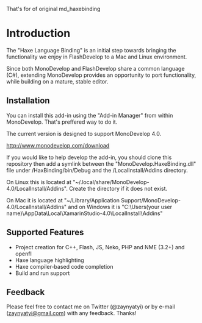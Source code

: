 That's for of original md_haxebinding

Introduction
============


The "Haxe Language Binding" is an initial step towards bringing the functionality we enjoy in FlashDevelop to a Mac and Linux environment.

Since both MonoDevelop and FlashDevelop share a common language (C#), extending MonoDevelop provides an opportunity to port functionality, while building on a mature, stable editor.



Installation
------------


You can install this add-in using the "Add-in Manager" from within MonoDevelop. That's preffered way to do it.

The current version is designed to support MonoDevelop 4.0.

http://www.monodevelop.com/download

If you would like to help develop the add-in, you should clone this repository then add a symlink between the "MonoDevelop.HaxeBinding.dll" file under /HaxBinding/bin/Debug and the /LocalInstall/Addins directory.

On Linux this is located at "~/.local/share/MonoDevelop-4.0/LocalInstall/Addins". Create the directory if it does not exist.

On Mac it is located at "~/Library/Application Support/MonoDevelop-4.0/LocalInstall/Addins" and on Windows it is "C:\Users\(your user name)\AppData\Local\XamarinStudio-4.0\LocalInstall\Addins" 



Supported Features
------------------


* Project creation for C++, Flash, JS, Neko, PHP and NME (3.2+) and openfl
* Haxe language highlighting
* Haxe compiler-based code completion
* Build and run support


Feedback
--------


Please feel free to contact me on Twitter (@zaynyatyi) or by e-mail (zaynyatyi@gmail.com) with any feedback. Thanks!


